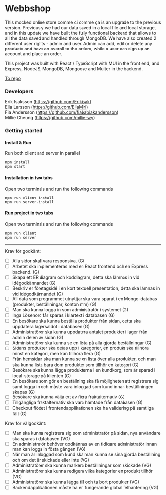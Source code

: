 # Webbshop

This mocked online store comme ci comme ça is an upgrade to the previous version. Previously we had our data saved in a local file and local storage, and in this update we have built the fully functional backend that allows to all the data saved and handled through MongoDB. We have also created 2 different user rights - admin and user. Admin can add, edit or delete any products and have an overall to the orders, while a user can sign up an account and place an order.

This project was built with React / TypeScript with MUI in the front end, and Express, NodeJS, MongoDB, Mongoose and Multer in the backend.

[To repo](https://github.com/millie-wy/slutprojekt-webbshop "Webbshop")

### Developers

Erik Isaksson (https://github.com/Erikisak) </br>
Ella Larsson (https://github.com/EllaMiri) </br>
Fia Andersson (https://github.com/fiababiakandersson) </br>
Millie Cheung (https://github.com/millie-wy)

### Getting started

#### Install & Run

Run both client and server in parallel

```
npm install
npm start
```

#### Installation in two tabs

Open two terminals and run the following commands

```
npm run client-install
npm run server-install
```

#### Run project in two tabs

Open two terminals and run the following commands

```
npm run client
npm run server
```

---

Krav för godkänt:

- [ ] Alla sidor skall vara responsiva. (G)
- [ ] Arbetet ska implementeras med en React frontend och en Express backend. (G)
- [ ] Skapa ett ER diagram och koddiagram, detta ska lämnas in vid idégodkännandet (G)
- [ ] Beskriv er företagsidé i en kort textuell presentation, detta ska lämnas in vid idégodkännandet (G)
- [ ] All data som programmet utnyttjar ska vara sparat i en Mongo-databas (produkter, beställningar, konton mm) (G)
- [ ] Man ska kunna logga in som administratör i systemet (G)
- [ ] Inga Lösenord får sparas i klartext i databasen (G)
- [ ] En besökare ska kunna beställa produkter från sidan, detta ska uppdatera lagersaldot i databasen (G)
- [ ] Administratörer ska kunna uppdatera antalet produkter i lager från admin delen av sidan (G)
- [ ] Administratörer ska kunna se en lista på alla gjorda beställningar (G)
- [ ] Sidans produkter ska delas upp i kategorier, en produkt ska tillhöra minst en kategori, men kan tillhöra flera (G)
- [ ] Från hemsidan ska man kunna se en lista över alla produkter, och man ska kunna lista bara dom produkter som tillhör en kategori (G)
- [ ] Besökare ska kunna lägga produkterna i en kundkorg, som är sparad i local-storage på klienten (G)
- [ ] En besökare som gör en beställning ska få möjligheten att registrera sig samt logga in och måste vara inloggad som kund innan beställningen skapas (G)
- [ ] Besökare ska kunna välja ett av flera fraktalternativ (G)
- [ ] Tillgängliga fraktalternativ ska vara hämtade från databasen (G)
- [ ] Checkout flödet i frontendapplikationen ska ha validering på samtliga fält (G)

Krav för välgodkänt:

- [ ] Man ska kunna registrera sig som administratör på sidan, nya användare ska sparas i databasen (VG)
- [ ] En administratör behöver godkännas av en tidigare administratör innan man kan logga in fösta gången (VG)
- [ ] När man är inloggad som kund ska man kunna se sina gjorda beställning och om det är skickade eller inte (VG)
- [ ] Administratörer ska kunna markera beställningar som skickade (VG)
- [ ] Administratörer ska kunna redigera vilka kategorier en produkt tillhör (VG)
- [ ] Administratörer ska kunna lägga till och ta bort produkter (VG)
- [ ] Backendapplikationen måste ha en fungerande global felhantering (VG)
